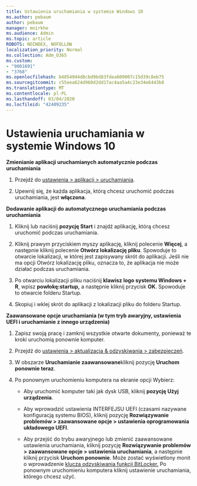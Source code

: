 ```yaml
---
title: Ustawienia uruchamiania w systemie Windows 10
ms.author: pebaum
author: pebaum
manager: mnirkhe
ms.audience: Admin
ms.topic: article
ROBOTS: NOINDEX, NOFOLLOW
localization_priority: Normal
ms.collection: Adm_O365
ms.custom:
- "9001691"
- "3768"
ms.openlocfilehash: b4854944d8cbd9bd83fdea609007c15d39c8eb75
ms.sourcegitcommit: c55eea624d960d2dd17ac4aa5a4c23e34e6443b8
ms.translationtype: MT
ms.contentlocale: pl-PL
ms.lasthandoff: 03/04/2020
ms.locfileid: "42409235"
---
```

# <a name="startup-settings-in-windows-10"></a>Ustawienia uruchamiania w systemie Windows 10

**Zmienianie aplikacji uruchamianych automatycznie podczas uruchamiania**

1. Przejdź do [ustawienia > aplikacji > uruchamiania](ms-settings:startupapps?activationSource=GetHelp).

2. Upewnij się, że każda aplikacja, którą chcesz uruchomić podczas uruchamiania, jest **włączona**.

**Dodawanie aplikacji do automatycznego uruchamiania podczas uruchamiania**

1. Kliknij lub naciśnij **pozycję Start** i znajdź aplikację, którą chcesz uruchomić podczas uruchamiania.

2. Kliknij prawym przyciskiem myszy aplikację, kliknij polecenie **Więcej**, a następnie kliknij polecenie **Otwórz lokalizację pliku**. Spowoduje to otwarcie lokalizacji, w której jest zapisywany skrót do aplikacji. Jeśli nie ma opcji Otwórz lokalizację pliku, oznacza to, że aplikacja nie może działać podczas uruchamiania.

3. Po otwarciu lokalizacji pliku naciśnij **klawisz logo systemu Windows + R**, wpisz **powłokę:startup,** a następnie kliknij przycisk **OK**. Spowoduje to otwarcie folderu Startup.

4. Skopiuj i wklej skrót do aplikacji z lokalizacji pliku do folderu Startup.

**Zaawansowane opcje uruchamiania (w tym tryb awaryjny, ustawienia UEFI i uruchamianie z innego urządzenia)**

1. Zapisz swoją pracę i zamknij wszystkie otwarte dokumenty, ponieważ te kroki uruchomią ponownie komputer.

2. Przejdź do [ustawienia > aktualizacja & odzyskiwania > zabezpieczeń](ms-settings:recovery?activationSource=GetHelp).

3. W obszarze **Uruchamianie zaawansowane**kliknij pozycję **Uruchom ponownie teraz**. 

4. Po ponownym uruchomieniu komputera na ekranie opcji Wybierz:

    - Aby uruchomić komputer taki jak dysk USB, kliknij **pozycję Użyj urządzenia**.

    - Aby wprowadzić ustawienia INTERFEJSU UEFI (czasami nazywane konfiguracją systemu BIOS), kliknij pozycję **Rozwiązywanie problemów > zaawansowane opcje > ustawienia oprogramowania układowego UEFI**. 

    - Aby przejść do trybu awaryjnego lub zmienić zaawansowane ustawienia uruchamiania, kliknij pozycję **Rozwiązywanie problemów > zaawansowane opcje > ustawienia uruchamiania**, a następnie kliknij przycisk **Uruchom ponownie**. Może zostać wyświetlony monit o wprowadzenie [klucza odzyskiwania funkcji BitLocker.](https://support.microsoft.com/help/4026181/windows-10-find-my-bitlocker-recovery-key) Po ponownym uruchomieniu komputera kliknij ustawienie uruchamiania, którego chcesz użyć.